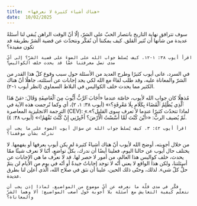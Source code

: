 ```yaml
---
title:  «هناك أشياء كثيرة لا نعرفها»
date:  10/02/2025
---
```


سوف تترافق نهاية التاريخ بانتصار الحبّ على الشرّ، إلّا أنّ الوقت الراهن يُبقي لنا أسئلةً عديدة من شأنها أن تُثير القلق. كيف يمكننا أن نُفكّر ونتحدّث عن قضية الشرّ بطريقة قد تكون مفيدة؟

`اقرأ أيوب ٣٨: ١-١٢. كيف يُسلط جواب الله على الضوءَ على قضية الشرّ؟ إلى أيّ مدى تصل معرفتنا عمّا قد يحدث خلف الكواليس؟`

في السرد، عانى أيوب كثيرًا وطرح العديد من الأسئلة حول سبب وقوع كلّ هذا القدر من الشرّ والمعاناة عليه، وقد طلب لقاءً مع الله لكي يجد إجابات عن أسئلته، جاهلًا أنّ هناك الكثير مما يحدث خلف الكواليس في البلاط السماوي (انظر أيوب ١-٢).

مُذهلًا كان جواب الله لأيوب، خاصّة عندما «أَجَابَ ٱلرَّبُّ أَيُّوبَ مِنَ ٱلْعَاصِفَةِ وَقَالَ: ‹مَنْ هَذَا ٱلَّذِي يُظْلِمُ ٱلْقَضَاءَ بِكَلَامٍ بِلَا مَعْرِفَةٍ؟›» (أيوب ٣٨: ١، ٢)، أي وكما تُرجمت هذه الآية في الترجمة الانجليزية المعاصرة (CEV): «لماذا تتحدّث كثيرًا عندما لا تعرف سوى القليل؟». ثُمّ يُضيف الربُّ:  «‹أَيْنَ كُنْتَ لَمَّا أَسَّسْتُ الْأَرْضَ؟ أَخْبِرْنِي إِنْ كُنْتَ تَفْهَمُ!›» (أيوب ٣٨: ٤).

`اقرأ أيوب ٤٢: ٣. كيف يُسلط جواب الله عن سؤال أيوب الضوء على ما يجب أن ندركه بشأن موقفنا؟`

من خلال أجوبته، أوضح الله لأيوب أنّ هناك أشياءً كثيرة لم يكن أيوب يعرفها أو يفهمها. لا يختلف حال أيوب عن حالنا اليوم، فعلينا أيضًا أن ندرك، بكلِّ تواضعٍ، أنّنا لا نعرف شيئًا ممّا يحدث، خلف كواليس هذا العالم، من أمور لا حصر لها. قد لا نعرف ما هي الإجابات عن أسئلتنا، ولكن هذا الواقع لا يعني أنّه لا توجد إجاباتٌ جيدةٌ أو أنّه في يوم من الأيام لن يتمّ حلُّ كلّ شيء. لذلك، وحتّى ذلك الحين، علينا أن نثق في صلاح الله، الّذي أُعلِن لنا بطرق عديدة.

`فكّر في مدى قلّة ما نعرفه عن أيّ موضوعٍ من المواضيع. لماذا إذن يجب أن نتعلَّم كيفية التعايش مع أسئلة بلا أجوبة حول أصعب المواضيع: ألا وهما الشرّ والمعاناة؟`
